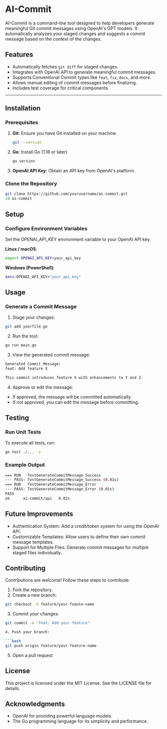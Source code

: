 # AI-Commit

AI-Commit is a command-line tool designed to help developers generate meaningful Git commit messages using OpenAI's GPT models. It automatically analyzes your staged changes and suggests a commit message based on the context of the changes.

## Features

- Automatically fetches `git diff` for staged changes.
- Integrates with OpenAI API to generate meaningful commit messages.
- Supports Conventional Commit types like `feat`, `fix`, `docs`, and more.
- Allows manual editing of commit messages before finalizing.
- Includes test coverage for critical components.

---

## Installation

### Prerequisites

1. **Git**: Ensure you have Git installed on your machine.
   ```bash
   git --version
   ```

2. **Go**: Install Go (1.18 or later)
   ```bash
   go version
   ```

3. **OpenAI API Key**: Obtain an API key from OpenAI's platform.

### Clone the Repository

   ```bash
   git clone https://github.com/yourusername/ai-commit.git
   cd ai-commit
   ```

## Setup

### Configure Environment Variables

Set the OPENAI_API_KEY environment variable to your OpenAI API key.

**Linux / macOS**:

```bash
export OPENAI_API_KEY=your_api_key
```

**Windows (PowerShell)**:

```bash
$env:OPENAI_API_KEY="your_api_key"
```

## Usage

### Generate a Commit Message

1. Stage your changes:

``` bash
git add yourfile.go
```

2. Run the tool:

```bash
go run main.go
```

3. View the generated commit message:

```bash
Generated Commit Message:
feat: Add feature X

This commit introduces feature X with enhancements to Y and Z.
```

4. Approve or edit the message:
- If approved, the message will be committed automatically.
- If not approved, you can edit the message before committing.

## Testing

### Run Unit Tests

To execute all tests, run:

```bash
go test ./... -v
```

### Example Output

```bash
=== RUN   TestGenerateCommitMessage_Success
--- PASS: TestGenerateCommitMessage_Success (0.01s)
=== RUN   TestGenerateCommitMessage_Error
--- PASS: TestGenerateCommitMessage_Error (0.01s)
PASS
ok  	ai-commit/api	0.02s
```

## Future Improvements
- Authentication System: Add a credit/token system for using the OpenAI API.
- Customizable Templates: Allow users to define their own commit message templates.
- Support for Multiple Files: Generate commit messages for multiple staged files individually.

## Contributing

Contributions are welcome! Follow these steps to contribute:
1. Fork the repository.
2. Create a new branch:

```bash
git checkout -b feature/your-feaute-name
```

3. Commit your changes:

```bash
git commit -m "feat: Add your feature"

4. Push your branch:

```bash
git push origin feature/your-feature-name
```

5. Open a pull request

## License

This project is licensed under the MIT License. See the LICENSE file for details.

## Acknowledgments

- OpenAI for providing powerful language models.
- The Go programming language for its simplicity and performance.